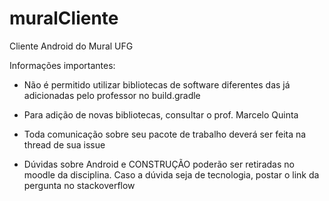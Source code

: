 # muralCliente

Cliente Android do Mural UFG

Informações importantes:

-   Não é permitido utilizar bibliotecas de software diferentes das já
    adicionadas pelo professor no build.gradle

-   Para adição de novas bibliotecas, consultar o prof. Marcelo Quinta

-   Toda comunicação sobre seu pacote de trabalho deverá ser feita na
    thread de sua issue

-   Dúvidas sobre Android e CONSTRUÇÃO poderão ser retiradas no moodle
    da disciplina. Caso a dúvida seja de tecnologia, postar o link da
    pergunta no stackoverflow


